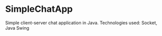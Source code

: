 # SimpleChatApp
Simple client-server chat application in Java. Technologies used: Socket, Java Swing
